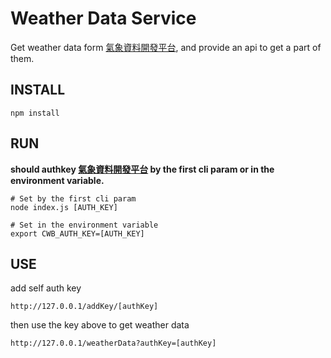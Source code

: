 # Weather Data Service

Get weather data form [氣象資料開發平台](https://opendata.cwb.gov.tw/), and provide an api to get a part of them.

## INSTALL

```
npm install
```

## RUN


**should authkey [氣象資料開發平台](https://opendata.cwb.gov.tw/) by the first cli param or in the environment variable.**

```
# Set by the first cli param
node index.js [AUTH_KEY]

# Set in the environment variable
export CWB_AUTH_KEY=[AUTH_KEY]
```

## USE

add self auth key
```
http://127.0.0.1/addKey/[authKey]
```

then use the key above to get weather data

```
http://127.0.0.1/weatherData?authKey=[authKey]
```
